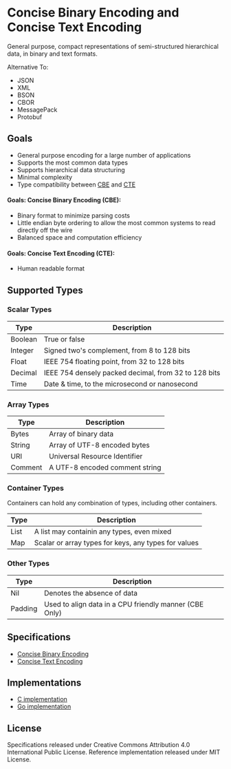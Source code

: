 Concise Binary Encoding and Concise Text Encoding
=================================================

General purpose, compact representations of semi-structured hierarchical data, in binary and text formats.

Alternative To:

* JSON
* XML
* BSON
* CBOR
* MessagePack
* Protobuf



Goals
-----

  * General purpose encoding for a large number of applications
  * Supports the most common data types
  * Supports hierarchical data structuring
  * Minimal complexity
  * Type compatibility between [CBE](cbe-specification.md) and [CTE](cte-specification.md)

#### Goals: Concise Binary Encoding (CBE):

  * Binary format to minimize parsing costs
  * Little endian byte ordering to allow the most common systems to read directly off the wire
  * Balanced space and computation efficiency

#### Goals: Concise Text Encoding (CTE):

  * Human readable format



Supported Types
---------------


### Scalar Types

| Type    | Description                                            |
| ------- | ------------------------------------------------------ |
| Boolean | True or false                                          |
| Integer | Signed two's complement, from 8 to 128 bits            |
| Float   | IEEE 754 floating point, from 32 to 128 bits           |
| Decimal | IEEE 754 densely packed decimal, from 32 to 128 bits   |
| Time    | Date & time, to the microsecond or nanosecond          |


### Array Types

| Type    | Description                                            |
| ------- | ------------------------------------------------------ |
| Bytes   | Array of binary data                                   |
| String  | Array of UTF-8 encoded bytes                           |
| URI     | Universal Resource Identifier                          |
| Comment | A UTF-8 encoded comment string                         |


### Container Types

Containers can hold any combination of types, including other containers.

| Type    | Description                                            |
| ------- | ------------------------------------------------------ |
| List    | A list may containin any types, even mixed             |
| Map     | Scalar or array types for keys, any types for values   |


### Other Types

| Type    | Description                                            |
| ------- | ------------------------------------------------------ |
| Nil     | Denotes the absence of data                            |
| Padding | Used to align data in a CPU friendly manner (CBE Only) |



Specifications
--------------

 * [Concise Binary Encoding](cbe-specification.md)
 * [Concise Text Encoding](cte-specification.md)



Implementations
---------------

* [C implementation](reference-implementation)
* [Go implementation](https://github.com/kstenerud/go-cbe)



License
-------

Specifications released under Creative Commons Attribution 4.0 International Public License.
Reference implementation released under MIT License.
